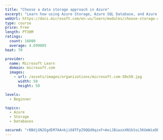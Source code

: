 ```yaml
---
title: "Choose a data storage approach in Azure"
excerpt: "Learn how using Azure Storage, Azure SQL Database, and Azure Cosmos DB - or a combination of them - for your business scenario is the best way to get the most performant solution."
webUrl: https://docs.microsoft.com/en-us/learn/modules/choose-storage-approach-in-azure/
type: course
price: Free
length: PT30M
ratings:
  count: 16080
  average: 4.699005
heat: 70

provider:
  name: Microsoft Learn
  domain: microsoft.com
  images:
    - url: /assets/images/organizations/microsoft.com-50x50.jpg
      width: 50
      height: 50

levels:
  - Beginner

topics:
  - Azure
  - Storage
  - Databases

secured: "rBBdjGN2EgdEM7AAnbji68TFpZ9QQd0qzxF+AeiJBiwzoXN1bSsL5KGmWieDEGxcN5Isw/Stx7sPKQNT4MXhFDG39Va1EI4c98IB3Kq365hNaqi13Ye4LbYjP693P7V8XXQ6c/YR6m9IWqzou6aPx48MxLsyvZkdiNdXKEzDVLyjbbLdN7H/bLX/+NhPeOnJpoF79/cSxOe+VIKGKrFOroPEczfzw4WF2dQwBoOW9rIXLYinuKBOAp4dtud3EMEWg59l/80m4EBAGIWl6Td+M7Xa3/7Gh8Cr+y1I67YprobMk/RgjWUxSCF/7ZuzhsAObvN4Vsgc5rFQYjZUaP8JJa6p4AzgjkD+gEkhC+Xbev5Q4zlwed7ZPxGU6eR6pnMIY4nSZi7YKs4wzQ7bMy+G0mVHPL7wvI+lq9DZO96ke2drjI4Tz7v2z2KlzXnm+fus;PZAedNdwMe3Ev/FIE27wkA=="
---
```


